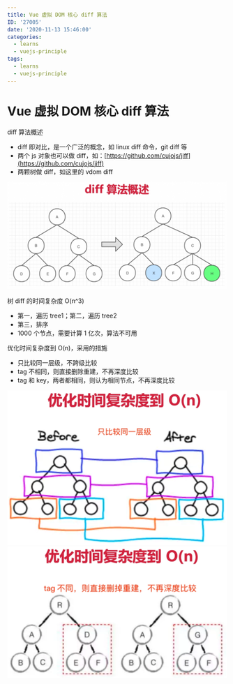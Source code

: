 ```yaml
---
title: Vue 虚拟 DOM 核心 diff 算法
ID: '27005'
date: '2020-11-13 15:46:00'
categories:
  - learns
  - vuejs-principle
tags:
  - learns
  - vuejs-principle
---
```


# Vue 虚拟 DOM 核心 diff 算法

diff 算法概述

- diff 即对比，是一个广泛的概念，如 linux diff 命令，git diff 等
- 两个 js 对象也可以做 diff，如：[https://github.com/cujojs/jiff](https://github.com/cujojs/jiff)
- 两颗树做 diff，如这里的 vdom diff

![](./images/938785213.png)

树 diff 的时间复杂度 O(n^3)

- 第一，遍历 tree1；第二，遍历 tree2
- 第三，排序
- 1000 个节点，需要计算 1 亿次，算法不可用

优化时间复杂度到 O(n)，采用的措施

- 只比较同一层级，不跨级比较
- tag 不相同，则直接删除重建，不再深度比较
- tag 和 key，两者都相同，则认为相同节点，不再深度比较

![](./images/1591454408.png)  
![](./images/3283063539.png)
 
 
 
 
